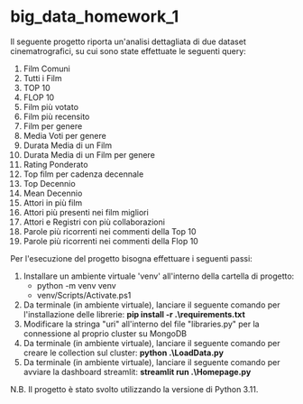 # big_data_homework_1

Il seguente progetto riporta un'analisi dettagliata di due dataset cinematrografici, su cui sono state effettuate le seguenti query:
1. Film Comuni
2. Tutti i Film
3. TOP 10
4. FLOP 10
5. Film più votato
6. Film più recensito
7. Film per genere
8. Media Voti per genere
9. Durata Media di un Film
10. Durata Media di un Film per genere
11. Rating Ponderato
12. Top film per cadenza decennale
13. Top Decennio
14. Mean Decennio
15. Attori in più film
16. Attori più presenti nei film migliori
17. Attori e Registri con più collaborazioni
18. Parole più ricorrenti nei commenti della Top 10
19. Parole più ricorrenti nei commenti della Flop 10

Per l'esecuzione del progetto bisogna effettuare i seguenti passi:
1. Installare un ambiente virtuale 'venv' all'interno della cartella di progetto:
    - python -m venv venv
    - venv/Scripts/Activate.ps1
2. Da terminale (in ambiente virtuale), lanciare il seguente comando per l'installazione delle librerie:
    **pip install -r .\requirements.txt**
3. Modificare la stringa "uri" all'interno del file "libraries.py" per la connessione al proprio cluster su MongoDB
4. Da terminale (in ambiente virtuale), lanciare il seguente comando per creare le collection sul cluster:
    **python .\LoadData.py**
5. Da terminale (in ambiente virtuale), lanciare il seguente comando per avviare la dashboard streamlit:
    **streamlit run .\Homepage.py**

N.B. Il progetto è stato svolto utilizzando la versione di Python 3.11.
